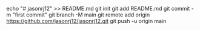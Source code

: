 echo "# jasonrj12" >> README.md
git init
git add README.md
git commit -m "first commit"
git branch -M main
git remote add origin https://github.com/jasonrj12/jasonrj12.git
git push -u origin main
